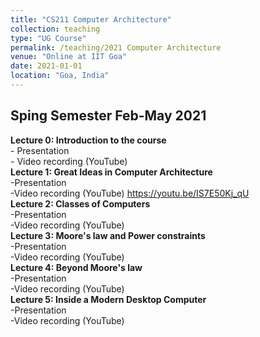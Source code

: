 ```yaml
---
title: "CS211 Computer Architecture"
collection: teaching
type: "UG Course"
permalink: /teaching/2021 Computer Architecture
venue: "Online at IIT Goa"
date: 2021-01-01
location: "Goa, India"
---
```



## Sping Semester Feb-May 2021

**Lecture 0: Introduction to the course**    
    - Presentation   
    - Video recording (YouTube)    
**Lecture 1: Great Ideas in Computer Architecture**   
    -Presentation     
    -Video recording (YouTube) <https://youtu.be/IS7E50Kj_qU>  
**Lecture 2: Classes of Computers**    
    -Presentation     
    -Video recording (YouTube)   
__Lecture 3: Moore's law and Power constraints__    
    -Presentation       
    -Video recording (YouTube)  
__Lecture 4: Beyond Moore's law__   
    -Presentation        
    -Video recording (YouTube)  
__Lecture 5: Inside a Modern Desktop Computer__   
    -Presentation        
    -Video recording (YouTube)  